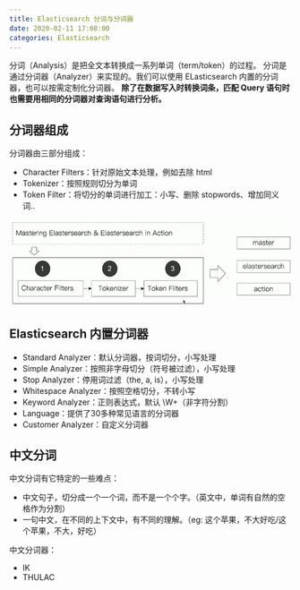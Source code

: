 ```yaml
---
title: Elasticsearch 分词与分词器
date: 2020-02-11 17:08:00
categories: Elasticsearch
---
```

分词（Analysis）是把全文本转换成一系列单词（term/token）的过程。
分词是通过分词器（Analyzer）来实现的。我们可以使用 ELasticsearch 内置的分词器，也可以按需定制化分词器。
**除了在数据写入时转换词条，匹配 Query 语句时也需要用相同的分词器对查询语句进行分析。**

## 分词器组成
分词器由三部分组成：
* Character Filters：针对原始文本处理，例如去除 html
* Tokenizer：按照规则切分为单词
* Token Filter：将切分的单词进行加工：小写、删除 stopwords、增加同义词..

![分词器处理流程示例](images/elasticsearch/分词器处理流程示例.png)

## Elasticsearch 内置分词器
* Standard Analyzer：默认分词器，按词切分，小写处理
* Simple Analyzer：按照非字母切分（符号被过滤），小写处理
* Stop Analyzer：停用词过滤（the, a, is），小写处理
* Whitespace Analyzer：按照空格切分，不转小写
* Keyword Analyzer：正则表达式，默认 \W+（非字符分割）
* Language：提供了30多种常见语言的分词器
* Customer Analyzer：自定义分词器

## 中文分词
中文分词有它特定的一些难点：
* 中文句子，切分成一个一个词，而不是一个个字。（英文中，单词有自然的空格作为分割）
* 一句中文，在不同的上下文中，有不同的理解。（eg: 这个苹果，不大好吃/这个苹果，不大，好吃）

中文分词器：
* IK
* THULAC